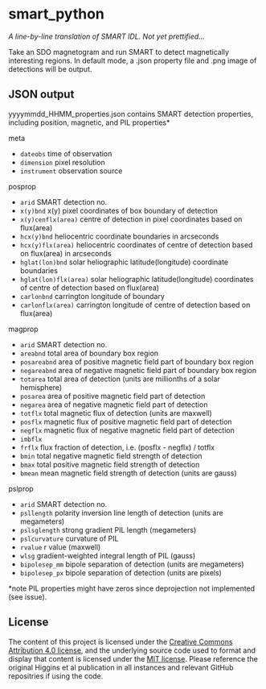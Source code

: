 smart_python
============

*A line-by-line translation of SMART IDL. Not yet prettified...*

Take an SDO magnetogram and run SMART to detect magnetically interesting regions. In default mode, a .json property file and .png image of detections will be output.

JSON output
-----------
yyyymmdd_HHMM_properties.json contains SMART detection properties, including position, magnetic, and PIL properties* 

meta
- `dateobs` time of observation
- `dimension` pixel resolution
- `instrument` observation source

posprop
- `arid` SMART detection no.
- `x(y)bnd` x(y) pixel coordinates of box boundary of detection
- `x(y)cenflx(area)` centre of detection in pixel coordinates based on flux(area)
- `hcx(y)bnd` heliocentric coordinate boundaries in arcseconds
- `hcx(y)flx(area)` heliocentric coordinates of centre of detection based on flux(area) in arcseconds
- `hglat(lon)bnd` solar heliographic latitude(longitude) coordinate boundaries
- `hglat(lon)flx(area)` solar heliographic latitude(longitude) coordinates of centre of detection based on flux(area)
- `carlonbnd` carrington longitude of boundary
- `carlonflx(area)` carrington longitude of centre of detection based on flux(area)

magprop
- `arid` SMART detection no.
- `areabnd` total area of boundary box region
- `posareabnd` area of positive magnetic field part of boundary box region
- `negareabnd` area of negative magnetic field part of boundary box region
- `totarea` total area of detection (units are millionths of a solar hemisphere)
- `posarea` area of positive magnetic field part of detection
- `negarea` area of negative magnetic field part of detection
- `totflx` total magnetic flux of detection (units are maxwell)
- `posflx` magnetic flux of positive magnetic field part of detection
- `negflx` magnetic flux of negative magnetic field part of detection
- `imbflx`
- `frflx` flux fraction of detection, i.e. (posflx - negflx) / totflx
- `bmin` total negative magnetic field strength of detection
- `bmax` total positive magnetic field strength of detection
- `bmean` mean magnetic field strength of detection (units are gauss)

pslprop
- `arid` SMART detection no.
- `psllength` polarity inversion line length of detection (units are megameters)
- `pslsglength` strong gradient PIL length (megameters)
- `pslcurvature` curvature of PIL
- `rvalue` r value (maxwell)
- `wlsg` gradient-weighted integral length of PIL (gauss)
- `bipolesep_mm` bipole separation of detection (units are megameters)
- `bipolesep_px` bipole separation of detection (units are pixels)

*note PIL properties might have zeros since deprojection not implemented (see issue).

License
-------
The content of this project is licensed under the [Creative Commons Attribution 4.0 license](https://creativecommons.org/licenses/by/4.0/), and the underlying source code used to format and display that content is licensed under the [MIT license](https://opensource.org/licenses/mit-license.php). Please reference the original Higgins et al publication in all instances and relevant GitHub repositries if using the code.